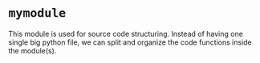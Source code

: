 # `mymodule`

This module is used for source code structuring.
Instead of having one single big python file, we can split and organize the code functions inside the module(s).